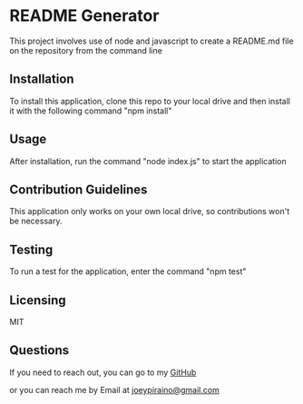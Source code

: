 <!-- @format -->

# README Generator

This project involves use of node and javascript to create a README.md file on the repository from the command line

## Installation

To install this application, clone this repo to your local drive and then install it with the following command "npm install"

## Usage

After installation, run the command "node index.js" to start the application

## Contribution Guidelines

This application only works on your own local drive, so contributions won't be necessary.

## Testing

To run a test for the application, enter the command "npm test"

## Licensing

MIT

## Questions

If you need to reach out, you can go to my [GitHub](https://github.com/joeypiraino)

or you can reach me by Email at joeypiraino@gmail.com
